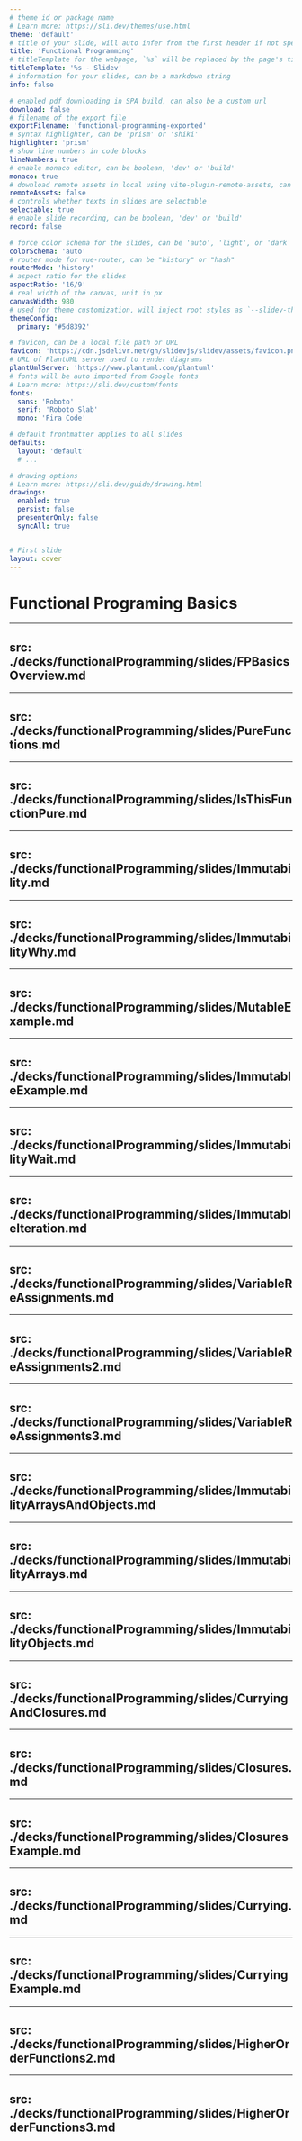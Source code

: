 ```yaml
---
# theme id or package name
# Learn more: https://sli.dev/themes/use.html
theme: 'default'
# title of your slide, will auto infer from the first header if not specified
title: 'Functional Programming'
# titleTemplate for the webpage, `%s` will be replaced by the page's title
titleTemplate: '%s - Slidev'
# information for your slides, can be a markdown string
info: false

# enabled pdf downloading in SPA build, can also be a custom url
download: false
# filename of the export file
exportFilename: 'functional-programming-exported'
# syntax highlighter, can be 'prism' or 'shiki'
highlighter: 'prism'
# show line numbers in code blocks
lineNumbers: true
# enable monaco editor, can be boolean, 'dev' or 'build'
monaco: true
# download remote assets in local using vite-plugin-remote-assets, can be boolean, 'dev' or 'build'
remoteAssets: false
# controls whether texts in slides are selectable
selectable: true
# enable slide recording, can be boolean, 'dev' or 'build'
record: false

# force color schema for the slides, can be 'auto', 'light', or 'dark'
colorSchema: 'auto'
# router mode for vue-router, can be "history" or "hash"
routerMode: 'history'
# aspect ratio for the slides
aspectRatio: '16/9'
# real width of the canvas, unit in px
canvasWidth: 980
# used for theme customization, will inject root styles as `--slidev-theme-x` for attribute `x`
themeConfig:
  primary: '#5d8392'

# favicon, can be a local file path or URL
favicon: 'https://cdn.jsdelivr.net/gh/slidevjs/slidev/assets/favicon.png'
# URL of PlantUML server used to render diagrams
plantUmlServer: 'https://www.plantuml.com/plantuml'
# fonts will be auto imported from Google fonts
# Learn more: https://sli.dev/custom/fonts
fonts:
  sans: 'Roboto'
  serif: 'Roboto Slab'
  mono: 'Fira Code'

# default frontmatter applies to all slides
defaults:
  layout: 'default'
  # ...

# drawing options
# Learn more: https://sli.dev/guide/drawing.html
drawings:
  enabled: true
  persist: false
  presenterOnly: false
  syncAll: true


# First slide
layout: cover
---
```


# Functional Programing Basics

---
src: ./decks/functionalProgramming/slides/FPBasicsOverview.md
---

---
src: ./decks/functionalProgramming/slides/PureFunctions.md
---

---
src: ./decks/functionalProgramming/slides/IsThisFunctionPure.md
---

---
src: ./decks/functionalProgramming/slides/Immutability.md
---

---
src: ./decks/functionalProgramming/slides/ImmutabilityWhy.md
---

---
src: ./decks/functionalProgramming/slides/MutableExample.md
---

---
src: ./decks/functionalProgramming/slides/ImmutableExample.md
---

---
src: ./decks/functionalProgramming/slides/ImmutabilityWait.md
---

---
src: ./decks/functionalProgramming/slides/ImmutableIteration.md
---

---
src: ./decks/functionalProgramming/slides/VariableReAssignments.md
---

---
src: ./decks/functionalProgramming/slides/VariableReAssignments2.md
---

---
src: ./decks/functionalProgramming/slides/VariableReAssignments3.md
---

---
src: ./decks/functionalProgramming/slides/ImmutabilityArraysAndObjects.md
---

---
src: ./decks/functionalProgramming/slides/ImmutabilityArrays.md
---

---
src: ./decks/functionalProgramming/slides/ImmutabilityObjects.md
---

---
src: ./decks/functionalProgramming/slides/CurryingAndClosures.md
---

---
src: ./decks/functionalProgramming/slides/Closures.md
---

---
src: ./decks/functionalProgramming/slides/ClosuresExample.md
---

---
src: ./decks/functionalProgramming/slides/Currying.md
---

---
src: ./decks/functionalProgramming/slides/CurryingExample.md
---

---
src: ./decks/functionalProgramming/slides/HigherOrderFunctions2.md
---

---
src: ./decks/functionalProgramming/slides/HigherOrderFunctions3.md
---
